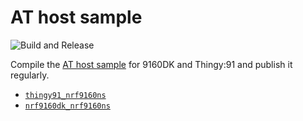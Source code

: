 # AT host sample

![Build and Release](https://github.com/NordicSemiconductor/at_host-hex/workflows/Build/badge.svg?branch=saga)

Compile the [AT host sample](https://developer.nordicsemi.com/nRF_Connect_SDK/doc/latest/nrf/samples/nrf9160/at_client/README.html) for 9160DK and Thingy:91 and publish it regularly.

- [`thingy91_nrf9160ns`](https://nordicsemiconductor.github.io/at_host-hex/at_host-thingy91_nrf9160ns.hex)
- [`nrf9160dk_nrf9160ns`](https://nordicsemiconductor.github.io/at_host-hex/at_host-nrf9160dk_nrf9160ns.hex)
